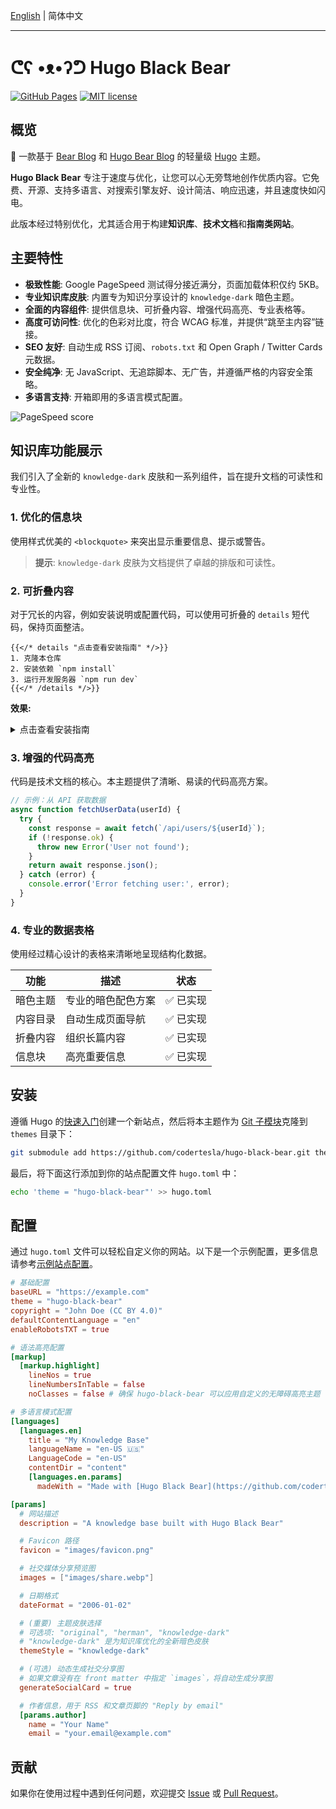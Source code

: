 [English](README.md) | 简体中文
***

# ᕦʕ •ᴥ•ʔᕤ Hugo Black Bear

[![GitHub Pages](https://github.com/codertesla/hugo-black-bear/actions/workflows/gh-pages.yml/badge.svg)](https://github.com/codertesla/hugo-black-bear/actions/workflows/gh-pages.yml)
[![MIT license](https://img.shields.io/github/license/codertesla/hugo-black-bear)](https://github.com/codertesla/hugo-black-bear/blob/main/LICENSE)

## 概览

🐻 一款基于 [Bear Blog](https://bearblog.dev) 和 [Hugo Bear Blog](https://github.com/janraasch/hugo-bearblog) 的轻量级 [Hugo](https://gohugo.io/) 主题。

**Hugo Black Bear** 专注于速度与优化，让您可以心无旁骛地创作优质内容。它免费、开源、支持多语言、对搜索引擎友好、设计简洁、响应迅速，并且速度快如闪电。

此版本经过特别优化，尤其适合用于构建**知识库**、**技术文档**和**指南类网站**。

## 主要特性

- **极致性能**: Google PageSpeed 测试得分接近满分，页面加载体积仅约 5KB。
- **专业知识库皮肤**: 内置专为知识分享设计的 `knowledge-dark` 暗色主题。
- **全面的内容组件**: 提供信息块、可折叠内容、增强代码高亮、专业表格等。
- **高度可访问性**: 优化的色彩对比度，符合 WCAG 标准，并提供“跳至主内容”链接。
- **SEO 友好**: 自动生成 RSS 订阅、`robots.txt` 和 Open Graph / Twitter Cards 元数据。
- **安全纯净**: 无 JavaScript、无追踪脚本、无广告，并遵循严格的内容安全策略。
- **多语言支持**: 开箱即用的多语言模式配置。

![PageSpeed score](https://raw.githubusercontent.com/codertesla/hugo-black-bear/main/images/pagespeed.webp)

## 知识库功能展示

我们引入了全新的 `knowledge-dark` 皮肤和一系列组件，旨在提升文档的可读性和专业性。

### 1. 优化的信息块

使用样式优美的 `<blockquote>` 来突出显示重要信息、提示或警告。

> **提示**: `knowledge-dark` 皮肤为文档提供了卓越的排版和可读性。

### 2. 可折叠内容

对于冗长的内容，例如安装说明或配置代码，可以使用可折叠的 `details` 短代码，保持页面整洁。

```go-html-template
{{</* details "点击查看安装指南" */>}}
1. 克隆本仓库
2. 安装依赖 `npm install`
3. 运行开发服务器 `npm run dev`
{{</* /details */>}}
```

**效果:**
<details>
<summary>点击查看安装指南</summary>

1. 克隆本仓库
2. 安装依赖 `npm install`
3. 运行开发服务器 `npm run dev`

</details>

### 3. 增强的代码高亮

代码是技术文档的核心。本主题提供了清晰、易读的代码高亮方案。

```javascript
// 示例：从 API 获取数据
async function fetchUserData(userId) {
  try {
    const response = await fetch(`/api/users/${userId}`);
    if (!response.ok) {
      throw new Error('User not found');
    }
    return await response.json();
  } catch (error) {
    console.error('Error fetching user:', error);
  }
}
```

### 4. 专业的数据表格

使用经过精心设计的表格来清晰地呈现结构化数据。

| 功能 | 描述 | 状态 |
|---|---|---|
| 暗色主题 | 专业的暗色配色方案 | ✅ 已实现 |
| 内容目录 | 自动生成页面导航 | ✅ 已实现 |
| 折叠内容 | 组织长篇内容 | ✅ 已实现 |
| 信息块 | 高亮重要信息 | ✅ 已实现 |

## 安装

遵循 Hugo 的[快速入门](https://gohugo.io/getting-started/quick-start/)创建一个新站点，然后将本主题作为 [Git 子模块](https://git-scm.com/book/en/v2/Git-Tools-Submodules)克隆到 `themes` 目录下：

```sh
git submodule add https://github.com/codertesla/hugo-black-bear.git themes/hugo-black-bear
```

最后，将下面这行添加到你的站点配置文件 `hugo.toml` 中：

```sh
echo 'theme = "hugo-black-bear"' >> hugo.toml
```

## 配置

通过 `hugo.toml` 文件可以轻松自定义你的网站。以下是一个示例配置，更多信息请参考[示例站点配置](https://github.com/codertesla/hugo-black-bear/blob/main/exampleSite/hugo.toml)。

```toml
# 基础配置
baseURL = "https://example.com"
theme = "hugo-black-bear"
copyright = "John Doe (CC BY 4.0)"
defaultContentLanguage = "en"
enableRobotsTXT = true

# 语法高亮配置
[markup]
  [markup.highlight]
    lineNos = true
    lineNumbersInTable = false
    noClasses = false # 确保 hugo-black-bear 可以应用自定义的无障碍高亮主题

# 多语言模式配置
[languages]
  [languages.en]
    title = "My Knowledge Base"
    languageName = "en-US 🇺🇸"
    LanguageCode = "en-US"
    contentDir = "content"
    [languages.en.params]
      madeWith = "Made with [Hugo Black Bear](https://github.com/codertesla/hugo-black-bear)"

[params]
  # 网站描述
  description = "A knowledge base built with Hugo Black Bear"

  # Favicon 路径
  favicon = "images/favicon.png"

  # 社交媒体分享预览图
  images = ["images/share.webp"]

  # 日期格式
  dateFormat = "2006-01-02"

  # (重要) 主题皮肤选择
  # 可选项: "original", "herman", "knowledge-dark"
  # "knowledge-dark" 是为知识库优化的全新暗色皮肤
  themeStyle = "knowledge-dark"

  # (可选) 动态生成社交分享图
  # 如果文章没有在 front matter 中指定 `images`，将自动生成分享图
  generateSocialCard = true

  # 作者信息，用于 RSS 和文章页脚的 "Reply by email"
  [params.author]
    name = "Your Name"
    email = "your.email@example.com"
```

## 贡献

如果你在使用过程中遇到任何问题，欢迎提交 [Issue](https://github.com/codertesla/hugo-black-bear/issues) 或 [Pull Request](https://github.com/codertesla/hugo-black-bear/pulls)。
